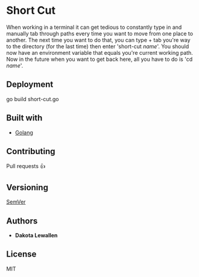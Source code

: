 # Short Cut
When working in a terminal it can get tedious to constantly type in and manually tab through paths every time you want to move from one place to another. The next time you want to do that, you can type + tab you're way to the directory (for the last time) then enter 'short-cut *name*'. You should now have an environment variable that equals you're current working path. Now in the future when you want to get back here, all you have to do is 'cd *name*'.

## Deployment
go build short-cut.go

## Built with
* [Golang](https://golang.org)

## Contributing
Pull requests :+1:

## Versioning
[SemVer](http://semver.org)

## Authors
* **Dakota Lewallen**

## License
MIT